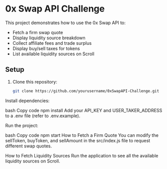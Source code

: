 
# 0x Swap API Challenge

This project demonstrates how to use the 0x Swap API to:
- Fetch a firm swap quote
- Display liquidity source breakdown
- Collect affiliate fees and trade surplus
- Display buy/sell taxes for tokens
- List available liquidity sources on Scroll

## Setup
1. Clone this repository:
   ```bash
   git clone https://github.com/yourusername/0xSwapAPI-Challenge.git
Install dependencies:

bash
Copy code
npm install
Add your API_KEY and USER_TAKER_ADDRESS to a .env file (refer to .env.example).

Run the project:

bash
Copy code
npm start
How to Fetch a Firm Quote
You can modify the sellToken, buyToken, and sellAmount in the src/index.js file to request different swap quotes.

How to Fetch Liquidity Sources
Run the application to see all the available liquidity sources on Scroll.

